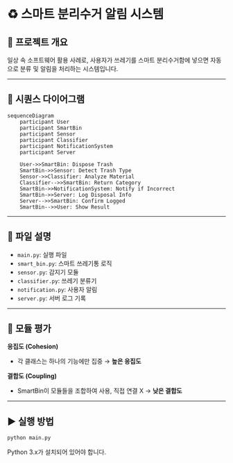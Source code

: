 # ♻️ 스마트 분리수거 알림 시스템

## 📌 프로젝트 개요
일상 속 소프트웨어 활용 사례로, 사용자가 쓰레기를 스마트 분리수거함에 넣으면 자동으로 분류 및 알림을 처리하는 시스템입니다.

---

## 🧭 시퀀스 다이어그램

```mermaid
sequenceDiagram
    participant User
    participant SmartBin
    participant Sensor
    participant Classifier
    participant NotificationSystem
    participant Server

    User->>SmartBin: Dispose Trash
    SmartBin->>Sensor: Detect Trash Type
    Sensor->>Classifier: Analyze Material
    Classifier-->>SmartBin: Return Category
    SmartBin->>NotificationSystem: Notify if Incorrect
    SmartBin->>Server: Log Disposal Info
    Server-->>SmartBin: Confirm Logged
    SmartBin-->>User: Show Result
```

---

## 📂 파일 설명
- `main.py`: 실행 파일
- `smart_bin.py`: 스마트 쓰레기통 로직
- `sensor.py`: 감지기 모듈
- `classifier.py`: 쓰레기 분류기
- `notification.py`: 사용자 알림
- `server.py`: 서버 로그 기록

---

## 🧪 모듈 평가

**응집도 (Cohesion)**  
- 각 클래스는 하나의 기능에만 집중 → **높은 응집도**

**결합도 (Coupling)**  
- SmartBin이 모듈들을 조합하여 사용, 직접 연결 X → **낮은 결합도**

---

## ▶️ 실행 방법

```bash
python main.py
```

Python 3.x가 설치되어 있어야 합니다.
